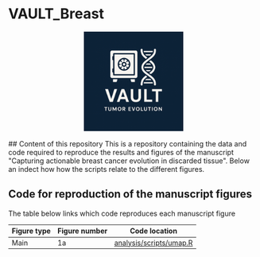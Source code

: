 # VAULT_Breast
<p align="center">
  <img src="assets/Logo_VAULT.png" alt="VAULT Logo" width="200"/>
</p>
## Content of this repository
This is a repository containing the data and code required to reproduce the results and figures of the manuscript "Capturing actionable breast cancer evolution in discarded tissue".
Below an indect how how the scripts relate to the different figures. 

## Code for reproduction of the manuscript figures
The table below links which code reproduces each manuscript figure

| Figure type   | Figure number  | Code location |
| ------------- | -------------- | --------------| 
| Main          | 1a              | [analysis/scripts/umap.R](https://github.com/sanroman-24/tx100_rna_2024/blob/main/analysis/scripts/umap.R)|
